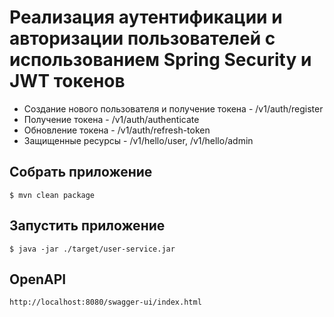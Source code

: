 # Реализация аутентификации и авторизации пользователей с использованием Spring Security и JWT токенов

- Создание нового пользователя и получение токена - /v1/auth/register
- Получение токена - /v1/auth/authenticate
- Обновление токена - /v1/auth/refresh-token
- Защищенные ресурсы - /v1/hello/user, /v1/hello/admin

## Собрать приложение
```
$ mvn clean package
```

## Запустить приложение
```
$ java -jar ./target/user-service.jar
```

## OpenAPI
```
http://localhost:8080/swagger-ui/index.html
```